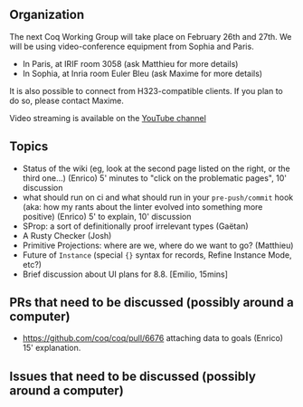 Organization
------------

The next Coq Working Group will take place on February 26th and 27th.
We will be using video-conference equipment from Sophia and Paris.

- In Paris, at IRIF room 3058 (ask Matthieu for more details)
- In Sophia, at Inria room Euler Bleu (ask Maxime for more details)

It is also possible to connect from H323-compatible clients. If you plan
to do so, please contact Maxime.

Video streaming is available on the [YouTube channel](https://www.youtube.com/channel/UCbJo6gYYr0OF18x01M4THdQ)

Topics
------

- Status of the wiki (eg, look at the second page listed on the right, or the third one...) (Enrico) 5' minutes to "click on the problematic pages", 10' discussion
- what should run on ci and what should run in your `pre-push/commit` hook (aka: how my rants about the linter evolved into something more positive) (Enrico) 5' to explain, 10' discussion
- SProp: a sort of definitionally proof irrelevant types (Gaëtan)
- A Rusty Checker (Josh)
- Primitive Projections: where are we, where do we want to go? (Matthieu)
- Future of `Instance` (special `{}` syntax for records, Refine Instance Mode, etc?)
- Brief discussion about UI plans for 8.8. [Emilio, 15mins]

PRs that need to be discussed (possibly around a computer)
----------------------------------------------------------

- https://github.com/coq/coq/pull/6676  attaching data to goals (Enrico) 15' explanation.

Issues that need to be discussed (possibly around a computer)
-------------------------------------------------------------

